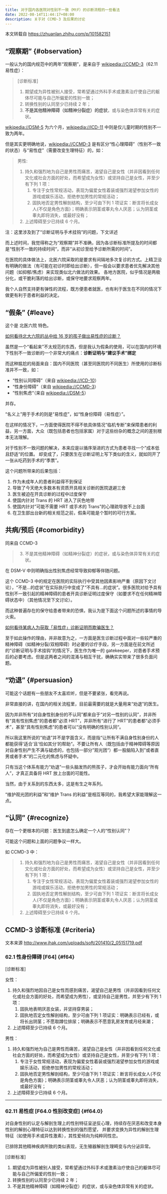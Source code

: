 ```yaml
---
title: 对于国内各医院对性别不一致（MtF）的诊断流程的一些看法
date: 2022-08-14T11:44:17+08:00
description: 关于对 CCMD-3 及后果的讨论
---
```


本文转载自 <https://zhuanlan.zhihu.com/p/101582151>

## “观察期” {#observation}

一般认为的国内规范中的两年“观察期”，是来自于 <wikipedia://CCMD-3>（62.11 易性症）：

> \[诊断标准\]
>
> 1. 期望成为异性被别人接受，常希望通过外科手术或激素治疗使自己的躯体尽可能与自己所偏爱的性别一致；
> 1. 转换性别的认同至少已持续 2 年；
> 1. **不是其他精神障碍（如精神分裂症）的症状**，或与染色体异常有关的症状。

<wikipedia://DSM-5> 为六个月，<wikipedia://ICD-11> 中则是仅儿童时期的性别不一致为两年。

但是其实更明确地说，<wikipedia://CCMD-3> 是有区分“性心理障碍”（性别不一致的状态）与“易性症”（需要改变生理特征）的，如：

> 男性:
>
> 1. 持久和强烈地为自己是男性而痛苦，渴望自己是女性（并非因看到任何文化或社会方面的好处，而希望成为女性）或坚持自己是女性，并至少有下列 1 项：
>    1. 专注于女性常规活动，表现为偏爱女性着装或强烈渴望参加女性的游戏或娱乐活动，拒绝参加男性的常规活动；
>    1. 固执地否定男性解剖结构，至少可由下列 1 项证实：断言将长成女人{不仅是角色方面}；明确表示阴茎或睾丸令人厌恶；认为阴茎或睾丸即将消失，或最好没有；
> 1. 上述障碍至少已持续 6 个月。

注：这里涉及到了“诊断证明与手术挂钩”的问题，下文详述

而上述时间，我觉得称之为“观察期”并不准确，因为各诊断标准所提及的时间都是“性别不一致的持续时间“，而非“从初诊至给予诊断所需的时间“。

在医院的具体做法上，北医六院采取的是要求有间隔地多次复诊的方式。上精卫没有明确的做法（有可能在初诊时即给出诊断），但一般会以要求患者优先解决其他问题（如抑郁/焦虑）来实现类似北六做法的效果。
各地方医院，似乎情况是两极分化，或干脆利落的给出诊断，或保守地要求观察两年。

我个人自然支持更有弹性的流程，既方便患者就医，也有利于医生在不同的情况下做更有利于患者利益的决定。

## “假条” {#leave}

这个是 北医六院 特色。

[如何看待北大六院的丛中给 16 岁的孩子做出易性症的诊断？](https://www.zhihu.com/question/320306842)

虽然是一个“看起来”不太规范的东西，但是我认为假条的使用，可以在国内的环境下性别不一致诊断的一个非常大的痛点：**诊断证明与“建议手术”绑定**

而这种尴尬的局面来自：国内不同医院（甚至同医院的不同医生）所使用的诊断标准并不一致，如：

- “性别认同障碍”（来自 <wikipedia://ICD-10>）
- “性身份障碍”（来自 <wikipedia://CCMD-3>）
- ”性别焦虑“（来自 <wikipedia://DSM-5>）

并存。

“名义上”用于手术的则是“易性症”，如“性身份障碍（易性症）”。

在这样的情况下，一方面使得医院不得不依具体情况“临机专断”来保障患者的利益，另一方面，大众（既包括患者也包括家属）对于这些纷杂的概念之间的差别根本无法理解。

对于性别不一致问题的解决，本来应是以循序渐进的方式为患者寻找一个”成本低且舒适“的位置。
却变成了，只要医生在诊断证明上写下类似的含义，就如同开了一张从吃药到手术的“季票”。

这个问题所带来的后果包括：

1. 作为未成年人的患者利益得不到保证
1. 导致了今天绝大多数本有资质开具相关诊断的医院退避三舍
1. 医生被迫在开具诊断的过程中过度保守
1. 使国内针对 Trans 的 HRT 进入了灰色地带
1. 使国内针对”可能不需要 HRT 或手术的 Trans”的心理疏导放不上台面
1. 在卫生部出台新的相关规范之前，假条可能是个暂时的可行方案。

## 共病/预后 {#comorbidity}

同来自 CCMD-3

<!-- markdownlint-disable ol-prefix -->

> 3. 不是其他精神障碍（如精神分裂症）的症状，或与染色体异常有关的症状。

<!-- markdownlint-restore -->

在 DSM-V 中则明确指出性别焦虑经常导致抑郁等伴随问题。

这个 CCMD-3 中的规定在医院的实际执行中受其他因素影响严重（原因下文讨论），“不是...的症状”在实际执行中变成了“不具有...的症状”。很多医院对给予具有性别不一致引起的精神障碍的患者开具诊断证明过度保守（如要求不在任何精神障碍状态中）（其他情况至下文讨论）。

而这种普遍存在的保守给患者带来的恐惧，我认为是下面这个问题所述的事情的导火索。

[如何看待某病人为获取「易性症」诊断证明而欺骗医生？](https://www.zhihu.com/question/267856475)

至于如此操作的理由，并非故意为之，一方面是医生诊断过程中面对一些较严重的精神障碍（如精神分裂/双相障碍）时必要的诊疗手段，另一方面是在前文所述的“诊断证明与手术挂钩”的情况下，医生作为唯一的 gatekeeper，对患者手术预后的必要考虑。但是这两者之间的混淆与相互干扰，确确实实带来了很多负面问题。

## “劝退” {#persuasion}

可能这个话题有一些朋友不太喜欢听，但是不要紧张，看完再说。

非常直接的讲，在国内的相关流程里，目前最需要的就是大量用来“劝退”的医生。

因为并非所有“对自身性别身份的不认同”都来自于“对另一性别的认同”，并非所有“具有性别焦虑”的患者都“必须 HRT”，并非所有“进行了 HRT”的患者都“必须手术”，甚至“具有性别焦虑”的患者可以“没有明确的性别认同“。

所以我这里所说的“劝退”并不是字面含义，而是指“让所有不满自身性别身份的人都能获得‘适合’且‘恰如其分’的帮助“。不要让所有人（既包括由于精神障碍等原因对自身性别产生不满与疑虑的，也包括一部分”观光团“）都一股脑陷入到”或者直男或者手术“的二元化的焦虑与怀疑中。

只有当这个体系有能力“劝退”一些头脑发热的熊孩子，才会开始有能力面向“所有人”，才真正具备将 HRT 放上台面的可能性。

当然，由于关系到的东西太多，这是有生之年系列。

“维护观光团的利益”和“维护 Trans 的利益”是相互等同的，我希望大家能理解这一点。

## “认同” {#recognize}

存在一个更根本的问题：医生到底怎么确定一个人的“性别认同”？

可能这个问题和上面的问题争议一样大。

如 CCMD-3 中：

> 1. 持久和强烈地为自己是男性而痛苦，渴望自己是女性（并非因看到任何文化或社会方面的好处，而希望成为女性）或坚持自己是女性，并至少有下列 1 项：
>    1. 专注于女性常规活动，表现为偏爱女性着装或强烈渴望参加女性的游戏或娱乐活动，拒绝参加男性的常规活动；
>    1. 固执地否定男性解剖结构，至少可由下列 1 项证实：断言将长成女人{不仅是角色方面}；明确表示阴茎或睾丸令人厌恶；认为阴茎或睾丸即将消失，或最好没有；
> 1. 上述障碍至少已持续 6 个月。

## CCMD-3 诊断标准 {#criteria}

文本来源 <http://www.jhak.com/uploads/soft/201410/2_05151719.pdf>

### 62.1 性身份障碍 \[F64] {#f64}

\[诊断标准]

女性：

1. 持久和强烈地因自己是女性而感到痛苦，渴望自己是男性（并非因看到任何文化或社会方面的好处，而希望成为男性），或坚持自己是男性，并至少有下列 1 项：
   1. 固执地表明厌恶女装，并坚持穿男装；
   1. 固执地否定女性解剖结构，至少可由下列 1 项证实：明确表示已经有，或将长出阴茎；不愿取蹲位排尿；明确表示不愿意乳房发育或月经来潮；
1. 上述障碍至少已持续 6 个月。

男性：

1. 持久和强烈地为自己是男性而痛苦，渴望自己是女性（并非因看到任何文化或社会方面的好处，而希望成为女性）或坚持自己是女性，并至少有下列 1 项：
   1. 专注于女性常规活动，表现为偏爱女性着装或强烈渴望参加女性的游戏或娱乐活动，拒绝参加男性的常规活动；
   1. 固执地否定男性解剖结构，至少可由下列 1 项证实：断言将长成女人{不仅是角色方面}；明确表示阴茎或睾丸令人厌恶；认为阴茎或睾丸即将消失，或最好没有；
1. 上述障碍至少已持续 6 个月。

---

### 62.11 易性症 [F64.0 性别改变症] {#f64.0}

对自身性别的认定与解剖生理上的性别特征呈逆反心理，持续存在厌恶和改变本身性别的解剖心理特征以达到转换性别的强烈愿望，
并要求变换为异性的解剖生理特征（如使用手术或异性激素），其性爱倾向为纯粹同性恋。

已排除其他精神疾病所致的类似表现，无生殖器解剖生理畸变与内分泌异常。

\[诊断标准]

1. 期望成为异性被别人接受，常希望通过外科手术或激素治疗使自己的躯体尽可能与自己所偏爱的性别一致；
1. 转换性别的认同至少已持续 2 年；
1. 不是其他精神障碍（如精神分裂症）的症状，或与染色体异常有关的症状。
